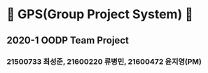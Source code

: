 # 📡 GPS(Group Project System) 📡

## 2020-1 OODP Team Project 

### 21500733 최성준, 21600220 류병민, 21600472 윤지영(PM)
